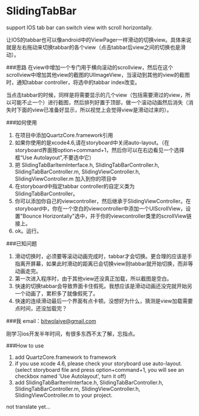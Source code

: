 SlidingTabBar
=============

support IOS tab bar can switch view with scroll horizontally.

让IOS的tabbar也可以像android中的ViewPager一样滑动的切换view。具体来说就是左右拖动来切换tabbar的各个view（点击tabbar后view之间的切换也是滑动）。

###思路
在view中增加一个专门用于横向滚动的scrollview，然后在这个scrollview中增加其他view的截图的UIImageView，当滚动到其他的view的截图时，通知tabbar controller，将选中的tabbar index改变。

当点击tabbar的时候，同样是将需要显示的几个view（包括需要滑过的view，所以可能不止一个）进行截图，然后排列好置于顶部，做一个滚动动画然后消失（消失时下面的view已准备好显示，所以视觉上会觉得view是滑动过来的）。

###如何使用
1. 在项目中添加QuartzCore.framework引用
2. 如果你使用的是xcode4.6,请在storyboard中关闭auto-layout。（在storyboard界面按option+command+1，然后你可以在右边看见一个选择框“Use Autolayout”,不要选中它）
3. 把 SlidingTabBarItemInterface.h, SlidingTabBarController.h, SlidingTabBarController.m, SlidingViewController.h, SlidingViewController.m 加入到你的项目中
4. 在storyboard中指定tabbar controller的自定义类为SlidingTabBarController。
5. 你可以添加你自己的viewcontroller，然后继承于SlidingViewController。在storyboard中，你在一个空白的viewcontroller中添加一个UIScrollView，设置"Bounce Horizontally"选中，并于你的viewcontroller类里的scrollView链接上。
6. ok。运行。

###已知问题
1. 滑动切换时，必须要等滚动动画完成时，tabbar才会切换。更合理的应该是手指离开屏幕，如果此时滑动的距离已会切换view则tabbar就开始切换，而非等动画走完。
2. 第一次进入程序时，由于其他view还没真正加载，所以截图是空白。
3. 快速的切换tabbar会导致界面卡住假死。我想应该是滑动动画还没完就开始另一个动画了，累积多了就像假死了。
4. 快速的连续滑动最后一个界面有点卡顿。没想好为什么，猜测是view加载需要点时间，还没加载完？
 
###我
email：bitwolaiye@gmail.com

刚学习ios开发半年时间，有很多东西不太了解，忘指点。

###How to use
1. add QuartzCore.framework to framework
2. if you use xcode 4.6, please check your storyboard use auto-layout.(select storyboard file and press option+command+1, you will see an checkbox named 'Use Autolayout', turn it off)
3. add SlidingTabBarItemInterface.h, SlidingTabBarController.h, SlidingTabBarController.m, SlidingViewController.h, SlidingViewController.m to your project.

not translate yet…